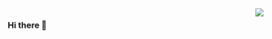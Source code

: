 <img align="right" src="https://github-readme-stats.vercel.app/api?username=alyenc&show_icons=true&icon_color=CE1D2D&text_color=718096&bg_color=ffffff&hide_title=true" />

### Hi there 👋


<!--
**alyenc/alyenc** is a ✨ _special_ ✨ repository because its `README.md` (this file) appears on your GitHub profile.

Here are some ideas to get you started:

- 🔭 I’m currently working on ...
- 🌱 I’m currently learning ...
- 👯 I’m looking to collaborate on ...
- 🤔 I’m looking for help with ...
- 💬 Ask me about ...
- 📫 How to reach me: ...
- 😄 Pronouns: ...
- ⚡ Fun fact: ...
-->
